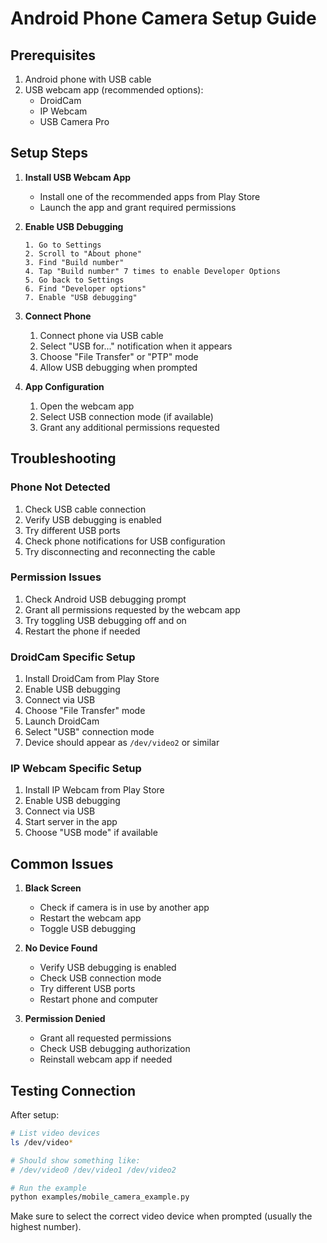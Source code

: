 # Android Phone Camera Setup Guide

## Prerequisites

1. Android phone with USB cable
2. USB webcam app (recommended options):
   - DroidCam
   - IP Webcam
   - USB Camera Pro

## Setup Steps

1. **Install USB Webcam App**
   - Install one of the recommended apps from Play Store
   - Launch the app and grant required permissions

2. **Enable USB Debugging**
   ```
   1. Go to Settings
   2. Scroll to "About phone"
   3. Find "Build number"
   4. Tap "Build number" 7 times to enable Developer Options
   5. Go back to Settings
   6. Find "Developer options"
   7. Enable "USB debugging"
   ```

3. **Connect Phone**
   1. Connect phone via USB cable
   2. Select "USB for..." notification when it appears
   3. Choose "File Transfer" or "PTP" mode
   4. Allow USB debugging when prompted

4. **App Configuration**
   1. Open the webcam app
   2. Select USB connection mode (if available)
   3. Grant any additional permissions requested

## Troubleshooting

### Phone Not Detected
1. Check USB cable connection
2. Verify USB debugging is enabled
3. Try different USB ports
4. Check phone notifications for USB configuration
5. Try disconnecting and reconnecting the cable

### Permission Issues
1. Check Android USB debugging prompt
2. Grant all permissions requested by the webcam app
3. Try toggling USB debugging off and on
4. Restart the phone if needed

### DroidCam Specific Setup
1. Install DroidCam from Play Store
2. Enable USB debugging
3. Connect via USB
4. Choose "File Transfer" mode
5. Launch DroidCam
6. Select "USB" connection mode
7. Device should appear as `/dev/video2` or similar

### IP Webcam Specific Setup
1. Install IP Webcam from Play Store
2. Enable USB debugging
3. Connect via USB
4. Start server in the app
5. Choose "USB mode" if available

## Common Issues

1. **Black Screen**
   - Check if camera is in use by another app
   - Restart the webcam app
   - Toggle USB debugging

2. **No Device Found**
   - Verify USB debugging is enabled
   - Check USB connection mode
   - Try different USB ports
   - Restart phone and computer

3. **Permission Denied**
   - Grant all requested permissions
   - Check USB debugging authorization
   - Reinstall webcam app if needed

## Testing Connection

After setup:
```bash
# List video devices
ls /dev/video*

# Should show something like:
# /dev/video0 /dev/video1 /dev/video2

# Run the example
python examples/mobile_camera_example.py
```

Make sure to select the correct video device when prompted (usually the highest number).